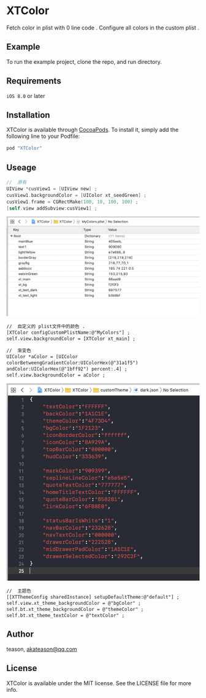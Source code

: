 # XTColor

Fetch color in plist with 0 line code .
Configure all colors in the custom plist .


## Example

To run the example project, clone the repo, and run directory.

## Requirements

`iOS 8.0` or later

## Installation

XTColor is available through [CocoaPods](http://cocoapods.org). To install
it, simply add the following line to your Podfile:

```ruby
pod "XTColor"
```

## Useage
```objective-C
//  原有
UIView *cusView1 = [UIView new] ;
cusView1.backgroundColor = [UIColor xt_seedGreen] ;
cusView1.frame = CGRectMake(100, 10, 100, 100) ;
[self.view addSubview:cusView1] ;
```
![自定义plist颜色](https://github.com/Akateason/XTColor/blob/master/%E6%88%AA%E5%B1%8F2019-11-1314.03.34.png)
```
//  自定义的 plist文件中的颜色 .
[XTColor configCustomPlistName:@"MyColors"] ;
self.view.backgroundColor = [XTColor xt_main] ;
```



```
//  渐变色
UIColor *aColor = [UIColor colorBetweengGradientColor:UIColorHex(@"31a1f5") andColor:UIColorHex(@"1bff92") percent:.4] ;
self.view.backgroundColor = aColor ;
```


![自定义主题色](https://github.com/Akateason/XTColor/blob/master/%E6%88%AA%E5%B1%8F2019-11-1314.03.49.png)
```
//  主题色
[[XTThemeConfig sharedInstance] setupDefaultTheme:@"default"] ;
self.view.xt_theme_backgroundColor = @"bgColor" ;
self.bt.xt_theme_backgroundColor = @"themeColor" ;
self.bt.xt_theme_textColor = @"textColor" ;
```
## Author

teason, akateason@qq.com

## License

XTColor is available under the MIT license. See the LICENSE file for more info.
